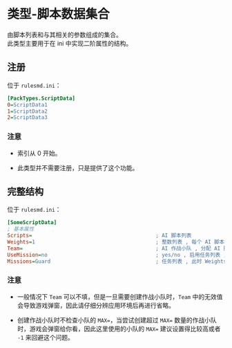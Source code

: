 # 类型-脚本数据集合

由脚本列表和与其相关的参数组成的集合。  
此类型主要用于在 ini 中实现二阶属性的结构。



## 注册

位于 `rulesmd.ini`：

```ini
[PackTypes.ScriptData]
0=ScriptData1
1=ScriptData2
2=ScriptData3
```

### 注意

* 索引从 0 开始。

* 此类型并不需要注册，只是提供了这个功能。



## 完整结构

位于 `rulesmd.ini`：

```ini
[SomeScriptData]
; 基本属性
Scripts=                                        ; AI 脚本列表
Weights=1                                       ; 整数列表 , 每个 AI 脚本的权重 , 此属性并不总是发挥效果 , 小于 1 视为 1 处理 , 默认值是 1
Team=                                           ; AI 作战小队 , 分配 AI 脚本时如果单位没有处在作战小队中 , 则使用此 AI 作战小队创建一个新的作战小队
UseMission=no                                   ; yes/no , 启用任务列表 , 分配任务而非 AI 脚本 , 默认值是 no
Missions=Guard                                  ; 任务列表 , 此时 Weights 表示每个任务的权重 , 默认值是 Guard
```

### 注意

* 一般情况下 `Team` 可以不填，但是一旦需要创建作战小队时，`Team` 中的无效值会导致游戏弹窗，因此请仔细分辨应用环境后再进行省略。

* 创建作战小队时不检查小队的 `MAX=`，当尝试创建超过 `MAX=` 数量的作战小队时，游戏会弹窗给你看，因此这里使用的小队的 `MAX=` 建议设置得比较高或者 `-1` 来回避这个问题。